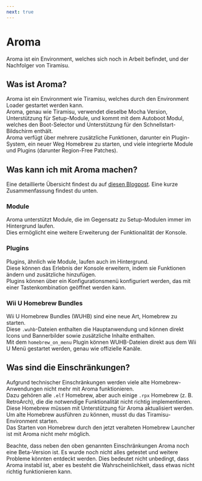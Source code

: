 ```yaml
---
next: true
---
```


# Aroma

Aroma ist ein Environment, welches sich noch in Arbeit befindet, und der Nachfolger von Tiramisu.

## Was ist Aroma?

Aroma ist ein Environment wie Tiramisu, welches durch den Environment Loader gestartet werden kann.\
Aroma, genau wie Tiramisu, verwendet dieselbe Mocha Version, Unterstützung für Setup-Module, und kommt mit dem Autoboot Modul, welches den Boot-Selector und Unterstützung für den Schnellstart-Bildschirm enthält.\
Aroma verfügt über mehrere zusätzliche Funktionen, darunter ein Plugin-System, ein neuer Weg Homebrew zu starten, und viele integrierte Module und Plugins (darunter Region-Free Patches).

## Was kann ich mit Aroma machen?

Eine detaillierte Übersicht findest du auf [diesen Blogpost](https://maschell.github.io/homebrew/2022/09/05/aroma.html). Eine kurze Zusammenfassung findest du unten.

### Module

Aroma unterstützt Module, die im Gegensatz zu Setup-Modulen immer im Hintergrund laufen.\
Dies ermöglicht eine weitere Erweiterung der Funktionalität der Konsole.

### Plugins

Plugins, ähnlich wie Module, laufen auch im Hintergrund.\
Diese können das Erlebnis der Konsole erweitern, indem sie Funktionen ändern und zusätzliche hinzufügen.\
Plugins können über ein Konfigurationsmenü konfiguriert werden, das mit einer Tastenkombination geöffnet werden kann.

### Wii U Homebrew Bundles

Wii U Homebrew Bundles (WUHB) sind eine neue Art, Homebrew zu starten.\
Diese `.wuhb`-Dateien enthalten die Hauptanwendung und können direkt Icons und Bannerbilder sowie zusätzliche Inhalte enthalten.\
Mit dem `homebrew_on_menu` Plugin können WUHB-Dateien direkt aus dem Wii U Menü gestartet werden, genau wie offizielle Kanäle.

## Was sind die Einschränkungen?

Aufgrund technischer Einschränkungen werden viele alte Homebrew-Anwendungen nicht mehr mit Aroma funktionieren.\
Dazu gehören alle `.elf` Homebrew, aber auch einige `.rpx` Homebrew (z. B. RetroArch), die die notwendige Funktionalität nicht richtig implementieren.\
Diese Homebrew müssen mit Unterstützung für Aroma aktualisiert werden. Um alte Homebrew ausführen zu können, musst du das Tiramisu-Environment starten.\
Das Starten von Homebrew durch den jetzt veralteten Homebrew Launcher ist mit Aroma nicht mehr möglich.

Beachte, dass neben den oben genannten Einschränkungen Aroma noch eine Beta-Version ist. Es wurde noch nicht alles getestet und weitere Probleme könnten entdeckt werden. Dies bedeutet nicht unbedingt, dass Aroma instabil ist, aber es besteht die Wahrscheinlichkeit, dass etwas nicht richtig funktionieren kann.
